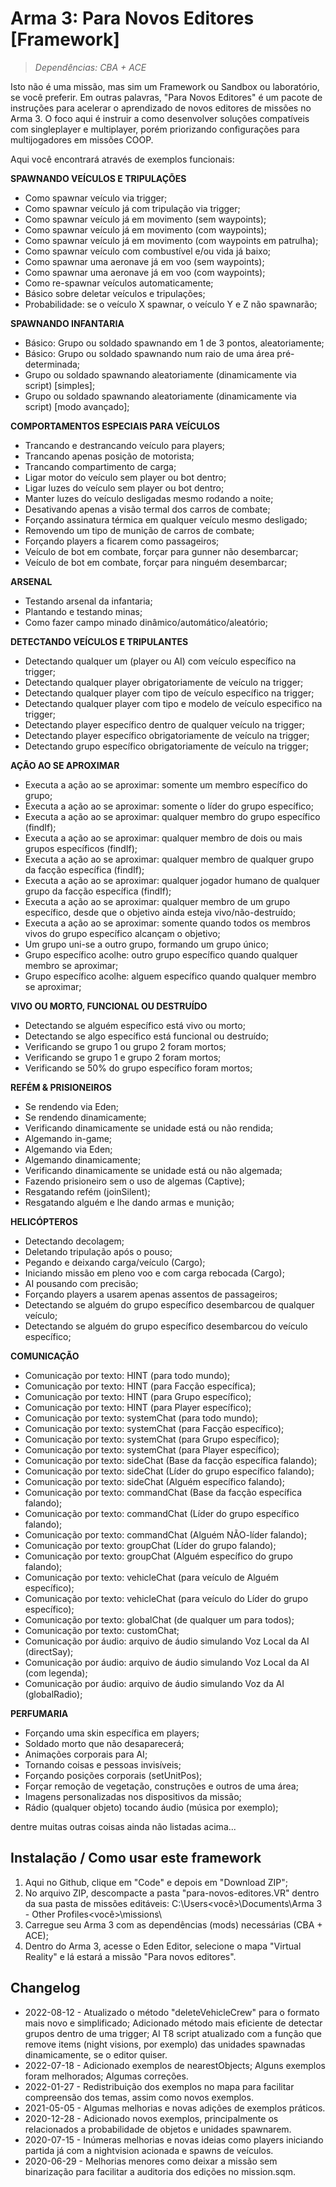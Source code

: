 # Arma 3: Para Novos Editores [Framework]
>*Dependências: CBA + ACE*

Isto não é uma missão, mas sim um Framework ou Sandbox ou laboratório, se você preferir. Em outras palavras, "Para Novos Editores" é um pacote de instruções para acelerar o aprendizado de novos editores de missões no Arma 3. O foco aqui é instruir a como desenvolver soluções compatíveis com singleplayer e multiplayer, porém priorizando configurações para multijogadores em missões COOP.

Aqui você encontrará através de exemplos funcionais:

**SPAWNANDO VEÍCULOS E TRIPULAÇÕES**

- Como spawnar veículo via trigger;
- Como spawnar veículo já com tripulação via trigger;
- Como spawnar veículo já em movimento (sem waypoints);
- Como spawnar veículo já em movimento (com waypoints);
- Como spawnar veículo já em movimento (com waypoints em patrulha);
- Como spawnar veículo com combustível e/ou vida já baixo;
- Como spawnar uma aeronave já em voo (sem waypoints);
- Como spawnar uma aeronave já em voo (com waypoints);
- Como re-spawnar veículos automaticamente;
- Básico sobre deletar veículos e tripulações;
- Probabilidade: se o veículo X spawnar, o veículo Y e Z não spawnarão;

**SPAWNANDO INFANTARIA**

- Básico: Grupo ou soldado spawnando em 1 de 3 pontos, aleatoriamente;
- Básico: Grupo ou soldado spawnando num raio de uma área pré-determinada;
- Grupo ou soldado spawnando aleatoriamente (dinamicamente via script) [simples];
- Grupo ou soldado spawnando aleatoriamente (dinamicamente via script) [modo avançado];

**COMPORTAMENTOS ESPECIAIS PARA VEÍCULOS**

- Trancando e destrancando veículo para players;
- Trancando apenas posição de motorista;
- Trancando compartimento de carga;
- Ligar motor do veículo sem player ou bot dentro;
- Ligar luzes do veículo sem player ou bot dentro;
- Manter luzes do veículo desligadas mesmo rodando a noite;
- Desativando apenas a visão termal dos carros de combate;
- Forçando assinatura térmica em qualquer veículo mesmo desligado;
- Removendo um tipo de munição de carros de combate;
- Forçando players a ficarem como passageiros;
- Veículo de bot em combate, forçar para gunner não desembarcar;
- Veículo de bot em combate, forçar para ninguém desembarcar;
 
**ARSENAL**

- Testando arsenal da infantaria;
- Plantando e testando minas;
- Como fazer campo minado dinâmico/automático/aleatório;

**DETECTANDO VEÍCULOS E TRIPULANTES**

- Detectando qualquer um (player ou AI) com veículo específico na trigger;
- Detectando qualquer player obrigatoriamente de veículo na trigger;
- Detectando qualquer player com tipo de veículo específico na trigger;
- Detectando qualquer player com tipo e modelo de veículo especifico na trigger;
- Detectando player específico dentro de qualquer veículo na trigger;
- Detectando player específico obrigatoriamente de veículo na trigger; 
- Detectando grupo específico obrigatoriamente de veículo na trigger;

**AÇÃO AO SE APROXIMAR**

- Executa a ação ao se aproximar: somente um membro específico do grupo;
- Executa a ação ao se aproximar: somente o líder do grupo específico;
- Executa a ação ao se aproximar: qualquer membro do grupo específico (findIf);
- Executa a ação ao se aproximar: qualquer membro de dois ou mais grupos específicos (findIf);
- Executa a ação ao se aproximar: qualquer membro de qualquer grupo da facção específica (findIf);
- Executa a ação ao se aproximar: qualquer jogador humano de qualquer grupo da facção específica (findIf);
- Executa a ação ao se aproximar: qualquer membro de um grupo específico, desde que o objetivo ainda esteja vivo/não-destruído;
- Executa a ação ao se aproximar: somente quando todos os membros vivos do grupo específico alcançam o objetivo;
- Um grupo uni-se a outro grupo, formando um grupo único;
- Grupo específico acolhe: outro grupo específico quando qualquer membro se aproximar;
- Grupo específico acolhe: alguem específico quando qualquer membro se aproximar;

**VIVO OU MORTO, FUNCIONAL OU DESTRUÍDO**

- Detectando se alguém específico está vivo ou morto;
- Detectando se algo específico está funcional ou destruído;
- Verificando se grupo 1 ou grupo 2 foram mortos;
- Verificando se grupo 1 e grupo 2 foram mortos;
- Verificando se 50% do grupo específico foram mortos;

**REFÉM & PRISIONEIROS**

- Se rendendo via Eden;
- Se rendendo dinamicamente;
- Verificando dinamicamente se unidade está ou não rendida;
- Algemando in-game;
- Algemando via Eden;
- Algemando dinamicamente;
- Verificando dinamicamente se unidade está ou não algemada;
- Fazendo prisioneiro sem o uso de algemas (Captive);
- Resgatando refém (joinSilent);
- Resgatando alguém e lhe dando armas e munição;

**HELICÓPTEROS**

- Detectando decolagem;
- Deletando tripulação após o pouso;
- Pegando e deixando carga/veículo (Cargo);
- Iniciando missão em pleno voo e com carga rebocada (Cargo);
- AI pousando com precisão;
- Forçando players a usarem apenas assentos de passageiros;
- Detectando se alguém do grupo específico desembarcou de qualquer veículo;
- Detectando se alguém do grupo específico desembarcou do veículo específico;

**COMUNICAÇÃO**

- Comunicação por texto: HINT (para todo mundo);
- Comunicação por texto: HINT (para Facção específica);
- Comunicação por texto: HINT (para Grupo específico);
- Comunicação por texto: HINT (para Player específico);
- Comunicação por texto: systemChat (para todo mundo);
- Comunicação por texto: systemChat (para Facção específico);
- Comunicação por texto: systemChat (para Grupo específico);
- Comunicação por texto: systemChat (para Player específico);
- Comunicação por texto: sideChat (Base da facção específica falando);
- Comunicação por texto: sideChat (Líder do grupo específico falando);
- Comunicação por texto: sideChat (Alguém específico falando);
- Comunicação por texto: commandChat (Base da facção específica falando);
- Comunicação por texto: commandChat (Líder do grupo específico falando);
- Comunicação por texto: commandChat (Alguém NÃO-líder falando);
- Comunicação por texto: groupChat (Líder do grupo falando);
- Comunicação por texto: groupChat (Alguém específico do grupo falando);
- Comunicação por texto: vehicleChat (para veículo de Alguém específico);
- Comunicação por texto: vehicleChat (para veículo do Líder do grupo específico);
- Comunicação por texto: globalChat (de qualquer um para todos);
- Comunicação por texto: customChat;
- Comunicação por áudio: arquivo de áudio simulando Voz Local da AI (directSay);
- Comunicação por áudio: arquivo de áudio simulando Voz Local da AI (com legenda);
- Comunicação por áudio: arquivo de áudio simulando Voz da AI (globalRadio);

**PERFUMARIA**

- Forçando uma skin específica em players;
- Soldado morto que não desaparecerá;
- Animações corporais para AI;
- Tornando coisas e pessoas invisíveis;
- Forçando posições corporais (setUnitPos);
- Forçar remoção de vegetação, construções e outros de uma área;
- Imagens personalizadas nos dispositivos da missão;
- Rádio (qualquer objeto) tocando áudio (música por exemplo);

dentre muitas outras coisas ainda não listadas acima...

## Instalação / Como usar este framework

1) Aqui no Github, clique em "Code" e depois em "Download ZIP";
2) No arquivo ZIP, descompacte a pasta "para-novos-editores.VR" dentro da sua pasta de missões editáveis: C:\Users\<você>\Documents\Arma 3 - Other Profiles\<você>\missions\
3) Carregue seu Arma 3 com as dependências (mods) necessárias (CBA + ACE);
4) Dentro do Arma 3, acesse o Eden Editor, selecione o mapa "Virtual Reality" e lá estará a missão "Para novos editores".

## Changelog

- 2022-08-12 - Atualizado o método "deleteVehicleCrew" para o formato mais novo e simplificado; Adicionado método mais eficiente de detectar grupos dentro de uma trigger; AI T8 script atualizado com a função que remove items (night visions, por exemplo) das unidades spawnadas dinamicamente, se o editor quiser.
- 2022-07-18 - Adicionado exemplos de nearestObjects; Alguns exemplos foram melhorados; Algumas correções.
- 2022-01-27 - Redistribuição dos exemplos no mapa para facilitar compreensão dos temas, assim como novos exemplos.
- 2021-05-05 - Algumas melhorias e novas adições de exemplos práticos.
- 2020-12-28 - Adicionado novos exemplos, principalmente os relacionados a probabilidade de objetos e unidades spawnarem.
- 2020-07-15 - Inúmeras melhorias e novas ideias como players iniciando partida já com a nightvision acionada e spawns de veículos.
- 2020-06-29 - Melhorias menores como deixar a missão sem binarização para facilitar a auditoria dos edições no mission.sqm.
